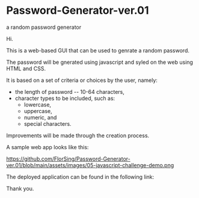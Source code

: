 # Password-Generator-ver.01
a random password generator

Hi.

This is a web-based GUI that can be used to genrate a random password.

The password will be gnerated using javascript and syled on the web using HTML and CSS.

It is based on a set of criteria or choices by the user, namely:
  - the length of password -- 10-64 characters,
  - character types to be included, such as:
      - lowercase,
      - uppercase,
      - numeric, and
      - special characters.

Improvements will be made through the creation process.

A sample web app looks like this:

https://github.com/FlorSing/Password-Generator-ver.01/blob/main/assets/images/05-javascript-challenge-demo.png

The deployed application can be found in the following link:


Thank you.




